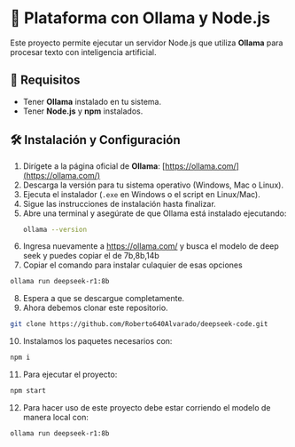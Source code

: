# 🚀 Plataforma con Ollama y Node.js

Este proyecto permite ejecutar un servidor Node.js que utiliza **Ollama** para procesar texto con inteligencia artificial.

## 📌 Requisitos
- Tener **Ollama** instalado en tu sistema.
- Tener **Node.js** y **npm** instalados.

## 🛠️ Instalación y Configuración

1. Dirígete a la página oficial de **Ollama**: [https://ollama.com/](https://ollama.com/)
2. Descarga la versión para tu sistema operativo (Windows, Mac o Linux).
3. Ejecuta el instalador (`.exe` en Windows o el script en Linux/Mac).
4. Sigue las instrucciones de instalación hasta finalizar.
5. Abre una terminal y asegúrate de que Ollama está instalado ejecutando:
   ```sh
   ollama --version
6. Ingresa nuevamente a https://ollama.com/ y busca el modelo de deep seek y puedes copiar el de 7b,8b,14b
7. Copiar el comando para instalar culaquier de esas opciones
```sh
ollama run deepseek-r1:8b
```
8. Espera a que se descargue completamente.
9. Ahora debemos clonar este repositorio.
```sh
git clone https://github.com/Roberto640Alvarado/deepseek-code.git
```
10. Instalamos los paquetes necesarios con:
```sh
npm i
```
11. Para ejecutar el proyecto:
```sh
npm start
```
12. Para hacer uso de este proyecto debe estar corriendo el modelo de manera local con:
  ```sh
ollama run deepseek-r1:8b
```  

